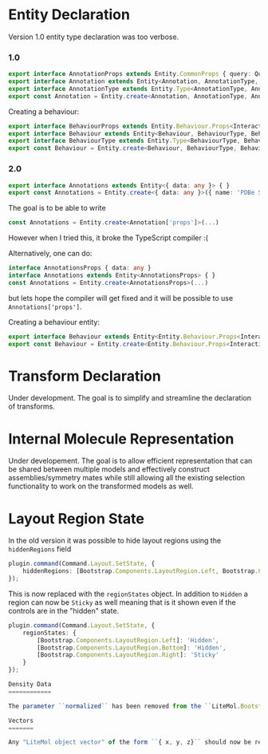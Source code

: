 Entity Declaration
==================

Version 1.0 entity type declaration was too verbose. 

### 1.0

```TypeScript
export interface AnnotationProps extends Entity.CommonProps { query: Query.Source; color: Visualization.Color; }
export interface Annotation extends Entity<Annotation, AnnotationType, AnnotationProps> { }         
export interface AnnotationType extends Entity.Type<AnnotationType, Annotation, AnnotationProps> { }   
export const Annotation = Entity.create<Annotation, AnnotationType, AnnotationProps>({ name: 'PDBe Sequence Annotation', typeClass: 'Object', shortName: 'SA', description: 'Represents PDBe sequence annotation.' }, { isSilent: true, isFocusable: true });
```

Creating a behaviour:

```TypeScript
export interface BehaviourProps extends Entity.Behaviour.Props<Interactivity.Behaviour> { }
export interface Behaviour extends Entity<Behaviour, BehaviourType, BehaviourProps> { }         
export interface BehaviourType extends Entity.Type<BehaviourType, Behaviour, BehaviourProps> { }   
export const Behaviour = Entity.create<Behaviour, BehaviourType, BehaviourProps>({ name: 'PDBe Sequence Annotation Behaviour', typeClass: 'Behaviour', shortName: 'SA', description: 'Represents PDBe sequence annoation behaviour.' });
```    

### 2.0

```TypeScript
export interface Annotations extends Entity<{ data: any }> { }
export const Annotations = Entity.create<{ data: any }>({ name: 'PDBe Sequence Annotations', typeClass: 'Data', shortName: 'SA', description: 'Represents PDBe sequence annotation data.' });
```

The goal is to be able to write 

```TypeScript
const Annotations = Entity.create<Annotation['props']>(...)
```

However when I tried this, it broke the TypeScript compiler :(

Alternatively, one can do:

```TypeScript
interface AnnotationsProps { data: any }
interface Annotations extends Entity<AnnotationsProps> { }
const Annotations = Entity.create<AnnotationsProps>(...)
```

but lets hope the compiler will get fixed and it will be possible to use ``Annotations['props']``.

Creating a behaviour entity:

```TypeScript
export interface Behaviour extends Entity<Entity.Behaviour.Props<Interactivity.Behaviour>> { }
export const Behaviour = Entity.create<Entity.Behaviour.Props<Interactivity.Behaviour>>({ name: 'PDBe Sequence Annotation Behaviour', typeClass: 'Behaviour', shortName: 'SA', description: 'Represents PDBe sequence annoation behaviour.' });
```

Transform Declaration
=====================

Under development. The goal is to simplify and streamline the declaration of transforms.

Internal Molecule Representation
================================

Under developement. The goal is to allow efficient representation that can be shared between
multiple models and effectively construct assemblies/symmetry mates while still allowing all
the existing selection functionality to work on the transformed models as well.

Layout Region State
===================

In the old version it was possible to hide layout regions using the ``hiddenRegions`` field

```TypeScript
plugin.command(Command.Layout.SetState, { 
    hiddenRegions: [Bootstrap.Components.LayoutRegion.Left, Bootstrap.Components.LayoutRegion.Bottom]
});
```

This is now replaced with the ``regionStates`` object. In addition to ``Hidden`` a region can
now be ``Sticky`` as well meaning that is it shown even if the controls are in the "hidden" state.

```TypeScript
plugin.command(Command.Layout.SetState, { 
    regionStates: { 
        [Bootstrap.Components.LayoutRegion.Left]: 'Hidden', 
        [Bootstrap.Components.LayoutRegion.Bottom]: 'Hidden',
        [Bootstrap.Components.LayoutRegion.Right]: 'Sticky'
    }
});

Density Data
============

The parameter ``normalized`` has been removed from the ``LiteMol.Bootstrap.Entity.Transformer.Density.ParseDataParams`` interface.

Vectors
=======

Any "LiteMol object vector" of the form ``{ x, y, z}`` should now be represented as a 3 element array ``[x, y, z]``.

